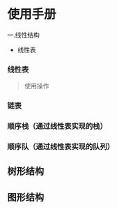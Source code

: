 # 使用手册
一.线性结构
  * 线性表
### 线性表
> 使用操作   
### 链表
### 顺序栈（通过线性表实现的栈）
### 顺序队（通过线性表实现的队列）
## 树形结构
## 图形结构

